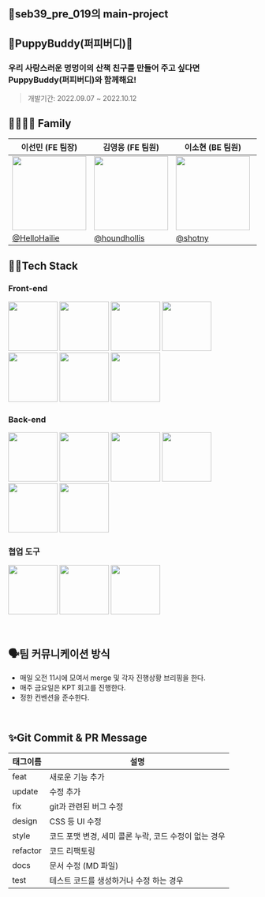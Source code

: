 ## 💫seb39_pre_019의 main-project

## 🐶PuppyBuddy(퍼피버디)🐶
### 우리 사랑스러운 멍멍이의 산책 친구를 만들어 주고 싶다면 PuppyBuddy(퍼피버디)와 함께해요!

> 개발기간: 2022.09.07 ~ 2022.10.12

## 👨‍👩‍👧‍👦 Family 
|이선민 (FE 팀장)   |김영웅 (FE 팀원)                  |이소현 (BE 팀원)               |채화담 (BE 팀원)               |
|----------------|-------------------------------|-----------------------------|-----------------------------|
|<img src='https://user-images.githubusercontent.com/103996469/189809521-92e91dab-b8de-45f6-a417-34e1b0bad969.jpeg' width='150'>|<img src='https://user-images.githubusercontent.com/103996469/189810255-11573a36-e6ec-45ac-bee6-b7746d67d2dc.jpeg' width='150'/>|<img src='https://user-images.githubusercontent.com/103996469/189811184-98777d18-1927-4373-b92e-399e38d82081.jpeg' width='150'/>|<img src='https://user-images.githubusercontent.com/103996469/189815473-71a3e481-4c9a-4001-9679-82affc220044.png' width='150'/>|                  
|[@HelloHailie](https://github.com/HelloHailie)        |[@houndhollis](https://github.com/houndhollis)           |[@shotny](https://github.com/shotny)           |[@Damm06](https://github.com/Damm06)       |



## 👩‍💻Tech Stack

### **Front-end** 

<p>
<img src='https://user-images.githubusercontent.com/103996469/189812990-0697f50e-ac79-4b9f-9c3f-2676ed0a2321.svg' width='100'/> <img src='https://user-images.githubusercontent.com/103996469/189813078-21b761bf-7724-46c4-bb15-f71d7923f9f6.png' width='100'/> <img src='https://user-images.githubusercontent.com/103996469/189814228-102ccb6b-f1df-432b-8ba4-b827a92c60f5.png' width='100'/>  <img src='https://user-images.githubusercontent.com/103996469/189813611-bdf90e19-d6fb-4c4c-ab6d-fc684c88719c.png' width='100'/> <img src='https://seeklogo.com/images/P/prettier-logo-D5C5197E37-seeklogo.com.png' width='100'/> <img src='https://user-images.githubusercontent.com/103996469/189814460-5b760d15-c7e0-451c-8643-6df8dc11bd6e.png' width='100' height='100'/> <img src='https://user-images.githubusercontent.com/103996469/189813177-e1647bb9-7500-4643-b3cc-9af74768107a.png' width='100' height='100'/>
</p>

### **Back-end** 

<p>
  <img src="https://user-images.githubusercontent.com/61177857/188972264-ee94f10c-6959-4a1c-9b97-6330b14ce996.png" width=100 height=100>
  <img src="https://logos-world.net/wp-content/uploads/2022/07/Java-Logo.png" width=100 height=100>
  <img src="https://user-images.githubusercontent.com/61177857/188973455-ecc9c549-9b23-4b00-aab7-1ef042bceeb1.png" width=100 height=100>
  <img src="https://user-images.githubusercontent.com/61177857/188973727-c87dcc33-9777-420f-bb51-11074c3bd2f4.png" width=100 height=100>
  <img src="https://user-images.githubusercontent.com/61177857/188974204-472258b0-5f49-41e2-a6d3-44bf53068bd8.png" width=100 height=100>
  <img src="https://user-images.githubusercontent.com/61177857/188974521-9bb4a55d-0e6c-49be-8b7c-04fbb516c099.png" width=100 height=100>
</p>

### 협업 도구

<p>
<img src="https://upload.wikimedia.org/wikipedia/commons/4/45/Notion_app_logo.png" width=100 height=100>
<img src="https://github.githubassets.com/images/modules/logos_page/GitHub-Mark.png" width=100 height=100>
<img src="https://www.svgrepo.com/show/331368/discord-v2.svg" width=100 height=100>
</p>


<br>

## 🗣팀 커뮤니케이션 방식

- 매일 오전 11시에 모여서 merge 및 각자 진행상황 브리핑을 한다.
- 매주 금요일은 KPT 회고를 진행한다.
- 정한 컨벤션을 준수한다.

<br>

## ✨Git Commit & PR Message

| 태그이름 | 설명                                                  |
| -------- | ----------------------------------------------------- |
| feat     | 새로운 기능 추가                                      |
| update     | 수정 추가                                      |
| fix      | git과 관련된 버그 수정                                             |
| design   | CSS 등 UI 수정                                 |
| style    | 코드 포맷 변경, 세미 콜론 누락, 코드 수정이 없는 경우 |
| refactor | 코드 리팩토링                                         |
| docs     | 문서 수정 (MD 파일)                                   |
| test     | 테스트 코드를 생성하거나 수정 하는 경우               |


